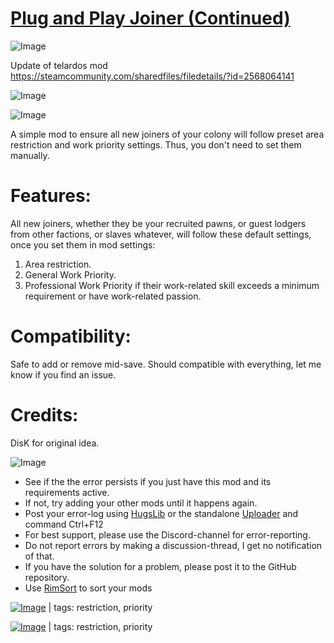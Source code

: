 # [Plug and Play Joiner (Continued)](https://steamcommunity.com/sharedfiles/filedetails/?id=3383245777)

![Image](https://i.imgur.com/buuPQel.png)

Update of telardos mod https://steamcommunity.com/sharedfiles/filedetails/?id=2568064141

![Image](https://i.imgur.com/pufA0kM.png)
	
![Image](https://i.imgur.com/Z4GOv8H.png)

A simple mod to ensure all new joiners of your colony will follow preset area restriction and work priority settings. Thus, you don't need to set them manually.

# Features:

All new joiners, whether they be your recruited pawns, or guest lodgers from other factions, or slaves whatever, will follow these default settings, once you set them in mod settings:
1. Area restriction.
2. General Work Priority.
3. Professional Work Priority if their work-related skill exceeds a minimum requirement or have work-related passion.

# Compatibility:

Safe to add or remove mid-save. Should compatible with everything, let me know if you find an issue.

# Credits:

DisK for original idea.

![Image](https://i.imgur.com/PwoNOj4.png)



-  See if the the error persists if you just have this mod and its requirements active.
-  If not, try adding your other mods until it happens again.
-  Post your error-log using [HugsLib](https://steamcommunity.com/workshop/filedetails/?id=818773962) or the standalone [Uploader](https://steamcommunity.com/sharedfiles/filedetails/?id=2873415404) and command Ctrl+F12
-  For best support, please use the Discord-channel for error-reporting.
-  Do not report errors by making a discussion-thread, I get no notification of that.
-  If you have the solution for a problem, please post it to the GitHub repository.
-  Use [RimSort](https://github.com/RimSort/RimSort/releases/latest) to sort your mods

 

[![Image](https://img.shields.io/github/v/release/emipa606/PlugAndPlayJoiner?label=latest%20version&style=plastic&color=9f1111&labelColor=black)](https://steamcommunity.com/sharedfiles/filedetails/changelog/) | tags: restriction,  priority 

[![Image](https://img.shields.io/github/v/release/emipa606/PlugAndPlayJoiner?label=latest%20version&style=plastic&color=9f1111&labelColor=black)](https://steamcommunity.com/sharedfiles/filedetails/changelog/3383245777) | tags: restriction,  priority
